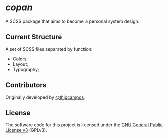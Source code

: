 # *copan*
A SCSS package that aims to become a personal system design.

## Current Structure
A set of SCSS files separated by function:

- Colors;
- Layout;
- Typography;

## Contributors
Originally developed by [@thigcampos](https://thigcampos.com).

## License
The software code for this project is licensed under the [GNU General Public License v3](./LICENSE) (GPLv3). 
